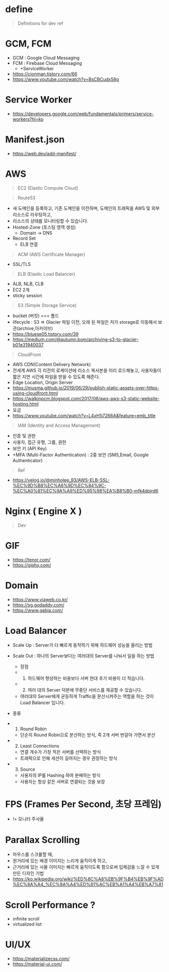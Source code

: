 # define

> Definitions for dev ref

# GCM, FCM 
- GCM : Google Cloud Messaging 
- FCM : Firebase Cloud Messaging 
  - +ServiceWorker
- https://cionman.tistory.com/66
- https://www.youtube.com/watch?v=BsCBCudx58g

# Service Worker
- https://developers.google.com/web/fundamentals/primers/service-workers?hl=ko

# Manifest.json
- https://web.dev/add-manifest/

# AWS 

> EC2 (Elastic Compute Cloud)

> Route53 
- 새 도메인을 등록하고, 기존 도메인을 이전하며, 도메인의 트래픽을 AWS 및 외부 리소스로 라우팅하고, 
- 리소스의 상태를 모니터링할 수 있습니다.
- Hosted-Zone (호스팅 영역 생성)
  - Domain -> DNS  
- Record Set
  - ELB 연결 

> ACM (AWS Certificate Manager)
- SSL/TLS

> ELB (Elastic Load Balancer)
  - ALB, NLB, CLB
  - EC2 2개 
  - sticky session 

> S3 (Simple Storage Service)
  - bucket (버킷) === 폴드 
  - lifecycle : S3 => Glacier 파일 이전, 오래 된 파일은 저가 storage로 이동해서 보관(archive,아카이브)
  - https://bluese05.tistory.com/39
  - https://medium.com/@autumn.bom/archiving-s3-to-glacier-b01e31940037
  
> CloudFront 
  - AWS CDN(Content Delivery Network)
  - 전세계 AWS 각 리전의 로케이션에 리소스 복사본을 미리 로드해놓고, 사용자들이 짧은 지연 시간에 파일을 받을 수 있도록 해준다. 
  - Edge Location, Origin Server 
  - https://musma.github.io/2019/06/29/publish-static-assets-over-https-using-cloudfront.html
  - https://walkinpcm.blogspot.com/2017/06/aws-aws-s3-static-website-hosting.html
  - 요금 
  - https://www.youtube.com/watch?v=L4xH1j7266A&feature=emb_title

> IAM (Identity and Access Management)
  - 인증 및 권한 
  - 사용자, 접근 유형, 그룹, 권한 
  - 보안 키 (API Key)
  - +MFA (Multi-Factor Authentication) : 2중 보안 (SMS,Email, Google Authenticator)

> Ref
- https://velog.io/@minholee_93/AWS-ELB-SSL-%EC%9D%B8%EC%A6%9D%EC%84%9C-%EC%A0%81%EC%9A%A9%ED%95%98%EA%B8%B0-mfk4dpjrd6

# Nginx ( Engine X )

> Dev

# GIF 

- https://tenor.com/
- https://giphy.com/

# Domain

- https://www.viaweb.co.kr/
- https://sg.godaddy.com/
- https://www.gabia.com/

# Load Balancer

- Scale Up : Server가 더 빠르게 동작하기 위해 하드웨어 성능을 올리는 방법 
- Scale Out : 하나의 Server보다는 여러대의 Server를 나눠서 일을 하는 방법 
  - 장점 
  - 1) 하드웨어 향상하는 비용보다 서버 한대 추가 비용이 더 적습니다. 
  - 2) 여러 대의 Server 덕분에 무중단 서비스를 제공할 수 있습니다. 
  - 여러대의 Server에게 균등하게 Traffic을 분산시켜주는 역할을 하는 것이 Load Balancer 입니다. 
  
- 종류  
- 1) Round Robin 
  - 단순히 Round Robin으로 분산하는 방식, 즉 2개 서버 번갈아 가면서 분산 
- 2) Least Connections 
  - 연결 개수가 가장 적은 서버를 선택하는 방식 
  - 트래픽으로 인해 세션이 길어지는 경우 권장하는 방식 
- 3) Source 
  - 사용자의 IP를 Hashing 하여 분배하는 방식 
  - 사용자는 항상 같은 서버로 연결되는 것을 보장
  
# FPS (Frames Per Second, 초당 프레임) 
- != 모니터 주사율

# Parallax Scrolling 
- 마우스를 스크롤할 때, 
- 원거리에 있는 배경 이미지는 느리게 움직이게 하고, 
- 근거리에 있는 사물 이미지는 빠르게 움직이도록 함으로써 입체감을 느낄 수 있게 만든 디자인 기법
- https://ko.wikipedia.org/wiki/%ED%8C%A8%EB%9F%B4%EB%9F%AD%EC%8A%A4_%EC%8A%A4%ED%81%AC%EB%A1%A4%EB%A7%81

# Scroll Performance ? 
- infinite scroll
- virtualized list

# UI/UX
- https://materializecss.com/
- https://material-ui.com/



